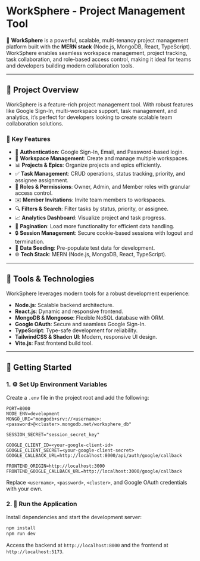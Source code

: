 # WorkSphere - Project Management Tool

🌟 **WorkSphere** is a powerful, scalable, multi-tenancy project management platform built with the **MERN stack** (Node.js, MongoDB, React, TypeScript). WorkSphere enables seamless workspace management, project tracking, task collaboration, and role-based access control, making it ideal for teams and developers building modern collaboration tools.

---

## 📌 Project Overview

WorkSphere is a feature-rich project management tool. With robust features like Google Sign-In, multi-workspace support, task management, and analytics, it’s perfect for developers looking to create scalable team collaboration solutions.

### 🌟 Key Features

- 🔐 **Authentication**: Google Sign-In, Email, and Password-based login.
- 🏢 **Workspace Management**: Create and manage multiple workspaces.
- 📊 **Projects & Epics**: Organize projects and epics efficiently.
- ✅ **Task Management**: CRUD operations, status tracking, priority, and assignee assignment.
- 👥 **Roles & Permissions**: Owner, Admin, and Member roles with granular access control.
- ✉️ **Member Invitations**: Invite team members to workspaces.
- 🔍 **Filters & Search**: Filter tasks by status, priority, or assignee.
- 📈 **Analytics Dashboard**: Visualize project and task progress.
- 📅 **Pagination**: Load more functionality for efficient data handling.
- 🔒 **Session Management**: Secure cookie-based sessions with logout and termination.
- 🌱 **Data Seeding**: Pre-populate test data for development.
- 🌐 **Tech Stack**: MERN (Node.js, MongoDB, React, TypeScript).

---

## 🚀 Tools & Technologies

WorkSphere leverages modern tools for a robust development experience:

- **Node.js**: Scalable backend architecture.
- **React.js**: Dynamic and responsive frontend.
- **MongoDB & Mongoose**: Flexible NoSQL database with ORM.
- **Google OAuth**: Secure and seamless Google Sign-In.
- **TypeScript**: Type-safe development for reliability.
- **TailwindCSS & Shadcn UI**: Modern, responsive UI design.
- **Vite.js**: Fast frontend build tool.

---

## 🔄 Getting Started

### 1. ⚙️ Set Up Environment Variables

Create a `.env` file in the project root and add the following:

```env
PORT=8000
NODE_ENV=development
MONGO_URI="mongodb+srv://<username>:<password>@<cluster>.mongodb.net/worksphere_db"

SESSION_SECRET="session_secret_key"

GOOGLE_CLIENT_ID=<your-google-client-id>
GOOGLE_CLIENT_SECRET=<your-google-client-secret>
GOOGLE_CALLBACK_URL=http://localhost:8000/api/auth/google/callback

FRONTEND_ORIGIN=http://localhost:3000
FRONTEND_GOOGLE_CALLBACK_URL=http://localhost:3000/google/callback
```

Replace `<username>`, `<password>`, `<cluster>`, and Google OAuth credentials with your own.

### 2. 🚀 Run the Application

Install dependencies and start the development server:

```bash
npm install
npm run dev
```

Access the backend at `http://localhost:8000` and the frontend at `http://localhost:5173`.